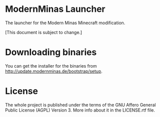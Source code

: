 ModernMinas Launcher
====================

The launcher for the Modern Minas Minecraft modification.

[This document is subject to change.]

Downloading binaries
====================

You can get the installer for the binaries from http://update.modernminas.de/bootstrap/setup.

License
=======

The whole project is published under the terms of the GNU Affero General Public License (AGPL) Version 3.
More info about it in the LICENSE.rtf file.
